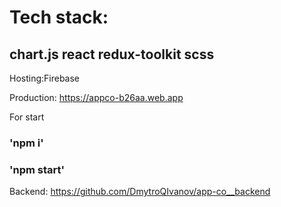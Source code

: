 
# Tech stack:
## chart.js react redux-toolkit scss

Hosting:Firebase

Production: https://appco-b26aa.web.app

For start
### 'npm i'
### 'npm start'


Backend: https://github.com/DmytroQIvanov/app-co__backend
